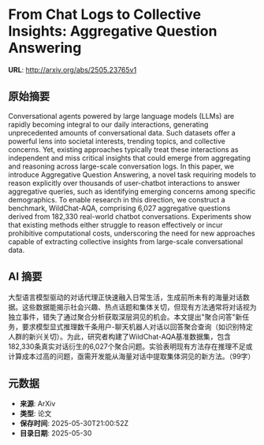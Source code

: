 # From Chat Logs to Collective Insights: Aggregative Question Answering

**URL**: http://arxiv.org/abs/2505.23765v1

## 原始摘要

Conversational agents powered by large language models (LLMs) are rapidly
becoming integral to our daily interactions, generating unprecedented amounts
of conversational data. Such datasets offer a powerful lens into societal
interests, trending topics, and collective concerns. Yet, existing approaches
typically treat these interactions as independent and miss critical insights
that could emerge from aggregating and reasoning across large-scale
conversation logs. In this paper, we introduce Aggregative Question Answering,
a novel task requiring models to reason explicitly over thousands of
user-chatbot interactions to answer aggregative queries, such as identifying
emerging concerns among specific demographics. To enable research in this
direction, we construct a benchmark, WildChat-AQA, comprising 6,027 aggregative
questions derived from 182,330 real-world chatbot conversations. Experiments
show that existing methods either struggle to reason effectively or incur
prohibitive computational costs, underscoring the need for new approaches
capable of extracting collective insights from large-scale conversational data.


## AI 摘要

大型语言模型驱动的对话代理正快速融入日常生活，生成前所未有的海量对话数据。这些数据能揭示社会兴趣、热点话题和集体关切，但现有方法通常将对话视为独立事件，错失了通过聚合分析获取深层洞见的机会。本文提出"聚合问答"新任务，要求模型显式推理数千条用户-聊天机器人对话以回答聚合查询（如识别特定人群的新兴关切）。为此，研究者构建了WildChat-AQA基准数据集，包含182,330条真实对话衍生的6,027个聚合问题。实验表明现有方法存在推理不足或计算成本过高的问题，亟需开发能从海量对话中提取集体洞见的新方法。（99字）

## 元数据

- **来源**: ArXiv
- **类型**: 论文
- **保存时间**: 2025-05-30T21:00:52Z
- **目录日期**: 2025-05-30
